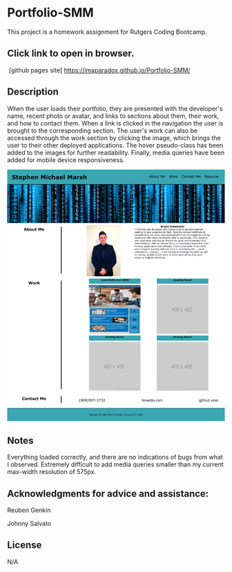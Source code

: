 # Portfolio-SMM

This project is a homework assignment for Rutgers Coding Bootcamp.

## Click link to open in browser.
​
[github pages site] https://imaparadox.github.io/Portfolio-SMM/
​
## Description 
When the user loads their portfolio, they are presented with the developer's name, recent photo or avatar, and links to sections about them, their work, and how to contact them. When a link is clicked in the navigation the user is brought to the corresponding section. The user's work can also be accessed through the work section by clicking the image, which brings the user to their other deployed applications. The hover pseudo-class has been added to the images for further readability. Finally, media queries have been added for mobile device responsiveness. 


![ScreenShot](assets/images/PortfolioSMM-full-page.png "ScreenShot")

## Notes
Everything loaded correctly, and there are no indications of bugs from what I observed. Extremely difficult to add media queries smaller than my current max-width resolution of 575px.

## Acknowledgments for advice and assistance:
Reuben Genkin

Johnny Salvato  

## License
N/A